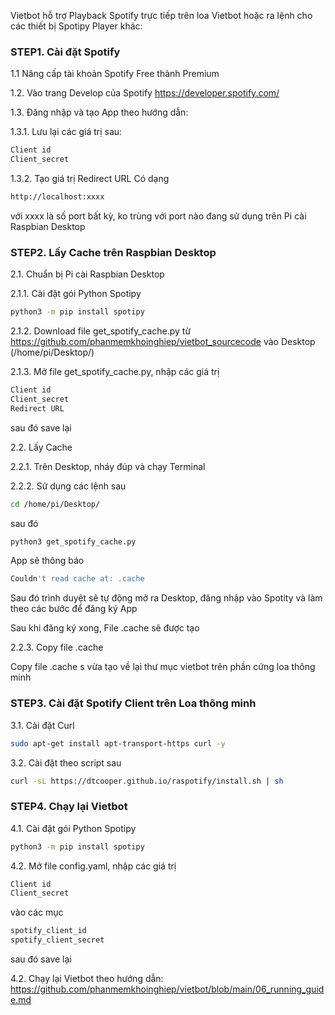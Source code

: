 
Vietbot hỗ trợ Playback Spotify trực tiếp trên loa Vietbot hoặc ra lệnh cho các thiết bị Spotipy Player khác:

### STEP1. Cài đặt Spotify

1.1 Nâng cấp tài khoản Spotify Free thành Premium

1.2. Vào trang Develop của Spotify https://developer.spotify.com/

1.3. Đăng nhập và tạo App theo hướng dẫn: 

1.3.1. Lưu lại các giá trị sau:

```sh
Client id
Client_secret 
```

1.3.2. Tạo giá trị Redirect URL
Có dạng 

```sh
http://localhost:xxxx
```

với xxxx là số port bất kỳ, ko trùng với port nào đang sử dụng trên Pi cài Raspbian Desktop

### STEP2. Lấy Cache trên Raspbian Desktop

2.1. Chuẩn bị Pi cài Raspbian Desktop

2.1.1. Cài đặt gói Python Spotipy 

```sh
python3 -m pip install spotipy
```
2.1.2. Download file get_spotify_cache.py từ https://github.com/phanmemkhoinghiep/vietbot_sourcecode vào Desktop (/home/pi/Desktop/)

2.1.3. Mở file get_spotify_cache.py, nhập các giá trị 

```sh
Client id
Client_secret 
Redirect URL
```
sau đó save lại

2.2. Lấy Cache

2.2.1. Trên Desktop, nháy đúp và chạy Terminal

2.2.2. Sử dụng các lệnh sau

```sh
cd /home/pi/Desktop/
```
sau đó

```sh
python3 get_spotify_cache.py
```
App sẽ thông báo

```sh
Couldn't read cache at: .cache
```
Sau đó trình duyệt sẽ tự động mở ra Desktop, đăng nhập vào Spotity và làm theo các bước để đăng ký App

Sau khi đăng ký xong, File .cache sẽ được tạo

2.2.3. Copy file .cache

Copy file .cache s vừa tạo về lại thư mục vietbot trên phần cứng loa thông minh

### STEP3. Cài đặt Spotify Client trên Loa thông minh

3.1. Cài đặt Curl

```sh
sudo apt-get install apt-transport-https curl -y 
```

3.2. Cài đặt theo script sau

```sh
curl -sL https://dtcooper.github.io/raspotify/install.sh | sh
```

### STEP4. Chạy lại Vietbot

4.1. Cài đặt gói Python Spotipy 

```sh
python3 -m pip install spotipy
```

4.2. Mở file config.yaml, nhập các giá trị 

```sh
Client id
Client_secret 
```
vào các mục
```sh
spotify_client_id
spotify_client_secret

```
sau đó save lại

4.2. Chạy lại Vietbot theo hướng dẫn: https://github.com/phanmemkhoinghiep/vietbot/blob/main/06_running_guide.md

